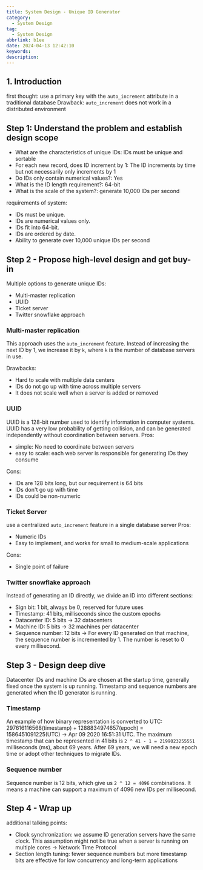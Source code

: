 ```yaml
---
title: System Design - Unique ID Generator
category:
  - System Design
tag:
  - System Design
abbrlink: b1ee
date: 2024-04-13 12:42:10
keywords:
description:
---
```


## 1. Introduction
first thought: use a primary key with the `auto_increment` attribute in a traditional database
Drawback: `auto_increment` does not work in a distributed environment


## Step 1: Understand the problem and establish design scope
* What are the characteristics of unique IDs: IDs must be unique and sortable
* For each new record, does ID increment by 1: The ID increments by time but not necessarily only increments by 1
* Do IDs only contain numerical values?: Yes
* What is the ID length requirement?: 64-bit
* What is the scale of the system?: generate 10,000 IDs per second

requirements of system:
* IDs must be unique.
* IDs are numerical values only.
* IDs fit into 64-bit.
* IDs are ordered by date.
* Ability to generate over 10,000 unique IDs per second


## Step 2 - Propose high-level design and get buy-in
Multiple options to generate unique IDs:
* Multi-master replication
* UUID
* Ticket server
* Twitter snowflake approach

### Multi-master replication
This approach uses the `auto_increment` feature. Instead of increasing the next ID by 1, we increase it by `k`, where `k` is the number of database servers in use. 

Drawbacks:
* Hard to scale with multiple data centers
* IDs do not go up with time across multiple servers
*  It does not scale well when a server is added or removed

### UUID
UUID is a 128-bit number used to identify information in computer systems. UUID has a very low probability of getting collision, and can be generated independently without coordination between servers.
Pros:
* simple: No need to coordinate between servers
* easy to scale: each web server is responsible for generating IDs they consume

Cons:
* IDs are 128 bits long, but our requirement is 64 bits
* IDs don't go up with time
* IDs could be non-numeric

### Ticket Server
use a centralized `auto_increment` feature in a single database server
Pros:
* Numeric IDs
* Easy to implement, and works for small to medium-scale applications

Cons:
* Single point of failure

### Twitter snowflake approach
Instead of generating an ID directly, we divide an ID into different sections:
* Sign bit: 1 bit, always be 0, reserved for future uses
* Timestamp: 41 bits, milliseconds since the custom epochs
* Datacenter ID: 5 bits -> 32 datacenters
* Machine ID:  5 bits -> 32 machines per datacenter
* Sequence number: 12 bits -> For every ID generated on that machine, the sequence number is incremented by 1. The number is reset to 0 every millisecond.


## Step 3 - Design deep dive
Datacenter IDs and machine IDs are chosen at the startup time, generally fixed once the system is up running. 
Timestamp and sequence numbers are generated when the ID generator is running.

### Timestamp
An example of how binary representation is converted to UTC: 297616116568(timestamp) + 1288834974657(epoch) = 1586451091225(UTC) -> Apr 09 2020 16:51:31 UTC.
The maximum timestamp that can be represented in 41 bits is `2 ^ 41 - 1 = 2199023255551` milliseconds (ms), about 69 years. After 69 years, we will need a new epoch time or adopt other techniques to migrate IDs.

### Sequence number
Sequence number is 12 bits, which give us `2 ^ 12 = 4096` combinations. It means a machine can support a maximum of 4096 new IDs per millisecond.


## Step 4 - Wrap up
additional talking points:
* Clock synchronization: we assume ID generation servers have the same clock. This assumption might not be true when a server is running on multiple cores -> Network Time Protocol
* Section length tuning: fewer sequence numbers but more timestamp bits are effective for low concurrency and long-term applications

